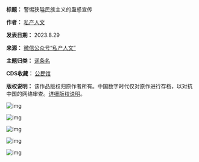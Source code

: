

**标题：** 警惕狭隘民族主义的蛊惑宣传  

**作者：** [私产人文](https://chinadigitaltimes.net/space/私产人文)  

**发表日期：** 2023.8.29  

**来源：** [微信公众号“私产人文”](https://web.archive.org/web/20230829132752/https://mp.weixin.qq.com/s/EQYvgQUJAzA10TSyJ_MQKw)  

**主题归类：** [词条名](https://chinadigitaltimes.net/space/词条名)  

**CDS收藏：** [公民馆](https://chinadigitaltimes.net/space/%E5%85%AC%E6%B0%91%E9%A6%86)  

**版权说明：** 该作品版权归原作者所有。中国数字时代仅对原作进行存档，以对抗中国的网络审查。[详细版权说明](https://chinadigitaltimes.net/chinese/copyright)。


![img](https://chinadigitaltimes.net/chinese/files/2023/08/post-699755-64edf1204f082.png)


![img](https://chinadigitaltimes.net/chinese/files/2023/08/post-699755-64edf1212fa38.)


![img](https://chinadigitaltimes.net/chinese/files/2023/08/post-699755-64edf1227c197.png)


![img](https://chinadigitaltimes.net/chinese/files/2023/08/post-699755-64edf12365f23.)


![img](https://chinadigitaltimes.net/chinese/files/2023/08/post-699755-64edf1247b5f1.png)

